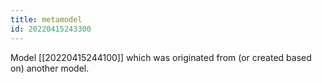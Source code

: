```yaml
---
title: metamodel
id: 20220415243300
---
```


Model [[20220415244100]] which was originated from (or created based on) another model.
